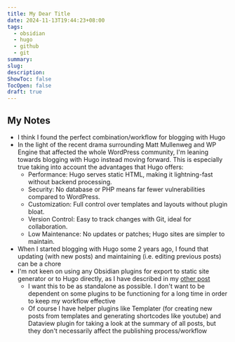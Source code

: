 ```yaml
---
title: My Dear Title
date: 2024-11-13T19:44:23+08:00
tags:
  - obsidian
  - hugo
  - github
  - git
summary: 
slug: 
description: 
ShowToc: false
TocOpen: false
draft: true
---
```


## My Notes
- I think I found the perfect combination/workflow for blogging with Hugo
- In the light of the recent drama surrounding Matt Mullenweg and WP Engine that affected the whole WordPress community, I'm leaning towards blogging with Hugo instead moving forward. This is especially true taking into account the advantages that Hugo offers:
  - Performance: Hugo serves static HTML, making it lightning-fast without backend processing.
  - Security: No database or PHP means far fewer vulnerabilities compared to WordPress.
  - Customization: Full control over templates and layouts without plugin bloat.
  - Version Control: Easy to track changes with Git, ideal for collaboration.
  - Low Maintenance: No updates or patches; Hugo sites are simpler to maintain.
- When I started blogging with Hugo some 2 years ago, I found that updating (with new posts) and maintaining (i.e. editing previous posts) can be a chore
- I'm not keen on using any Obsidian plugins for export to static site generator or to Hugo directly, as I have described in my [other post](/hugo-and-obsidian-workflow/)
  - I want this to be as standalone as possible. I don't want to be dependent on some plugins to be functioning for a long time in order to keep my workflow effective
  - Of course I have helper plugins like Templater (for creating new posts from templates and generating shortcodes like youtube) and Dataview plugin for taking a look at the summary of all posts, but they don't necessarily affect the publishing process/workflow